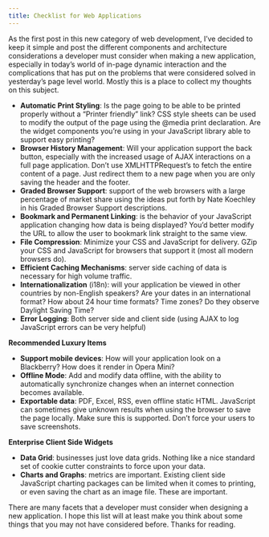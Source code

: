 ```yaml
---
title: Checklist for Web Applications
---
```


As the first post in this new category of web development, I’ve decided to keep it simple and post the different components and architecture considerations a developer must consider when making a new application, especially in today’s world of in-page dynamic interaction and the complications that has put on the problems that were considered solved in yesterday’s page level world. Mostly this is a place to collect my thoughts on this subject.

*   **Automatic Print Styling**: Is the page going to be able to be printed properly without a “Printer friendly” link? CSS style sheets can be used to modify the output of the page using the @media print declaration. Are the widget components you’re using in your JavaScript library able to support easy printing?
*   **Browser History Management**: Will your application support the back button, especially with the increased usage of AJAX interactions on a full page application. Don’t use XMLHTTPRequest’s to fetch the entire content of a page. Just redirect them to a new page when you are only saving the header and the footer.
*   **Graded Browser Support**: support of the web browsers with a large percentage of market share using the ideas put forth by Nate Koechley in his Graded Browser Support descriptions.
*   **Bookmark and Permanent Linking**: is the behavior of your JavaScript application changing how data is being displayed? You’d better modify the URL to allow the user to bookmark link straight to the same view.
*   **File Compression**: Minimize your CSS and JavaScript for delivery. GZip your CSS and JavaScript for browsers that support it (most all modern browsers do).
*   **Efficient Caching Mechanisms**: server side caching of data is necessary for high volume traffic.
*   **Internationalization** (i18n): will your application be viewed in other countries by non-English speakers? Are your dates in an international format? How about 24 hour time formats? Time zones? Do they observe Daylight Saving Time?
*   **Error Logging**: Both server side and client side (using AJAX to log JavaScript errors can be very helpful)

**Recommended Luxury Items**

*   **Support mobile devices**: How will your application look on a Blackberry? How does it render in Opera Mini?
*   **Offline Mode**: Add and modify data offline, with the ability to automatically synchronize changes when an internet connection becomes available.
*   **Exportable data**: PDF, Excel, RSS, even offline static HTML. JavaScript can sometimes give unknown results when using the browser to save the page locally. Make sure this is supported. Don’t force your users to save screenshots.

**Enterprise Client Side Widgets**

*   **Data Grid**: businesses just love data grids. Nothing like a nice standard set of cookie cutter constraints to force upon your data.
*   **Charts and Graphs**: metrics are important. Existing client side JavaScript charting packages can be limited when it comes to printing, or even saving the chart as an image file. These are important.

There are many facets that a developer must consider when designing a new application. I hope this list will at least make you think about some things that you may not have considered before. Thanks for reading.
